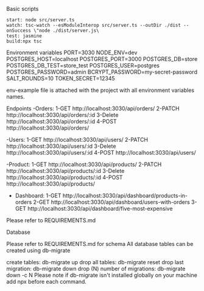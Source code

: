 Basic scripts

    start: node src/server.ts
    watch: tsc-watch --esModuleInterop src/server.ts --outDir ./dist --onSuccess \"node ./dist/server.js\
    test: jasmine
    build:npx tsc

Environment variables
PORT=3030
NODE_ENV=dev
POSTGRES_HOST=localhost
POSTGRES_PORT=3000
POSTGRES_DB=store
POSTGRES_DB_TEST=store_test
POSTGRES_USER=postgres
POSTGRES_PASSWORD=admin
BCRYPT_PASSWORD=my-secret-password
SALT_ROUNDS=10
TOKEN_SECRET=12345

env-example file is attached with the project with all environment variables names.

Endpoints
-Orders:
1-GET http://localhost:3030/api/orders/
2-PATCH http://localhost:3030/api/orders/:id
3-Delete http://localhost:3030/api/orders/:id
4-POST http://localhost:3030/api/orders/

-Users:
1-GET http://localhost:3030/api/users/
2-PATCH http://localhost:3030/api/users/:id
3-Delete http://localhost:3030/api/users/:id
4-POST http://localhost:3030/api/users/

-Product:
1-GET http://localhost:3030/api/products/
2-PATCH http://localhost:3030/api/products/:id
3-Delete http://localhost:3030/api/products/:id
4-POST http://localhost:3030/api/products/

- Dashboard:
  1-GET http://localhost:3030/api/dashboard/products-in-orders
  2-GET http://localhost:3030/api/dashboard/users-with-orders
  3-GET http://localhost:3030/api/dashboard/five-most-expensive

Please refer to REQUIREMENTS.md

Database

Please refer to REQUIREMENTS.md for schema All database tables can be created using db-migrate

create tables: db-migrate up
drop all tables: db-migrate reset
drop last migration: db-migrate down
drop (N) number of migrations: db-migrate down -c N
Please note if db-migrate isn't installed globally on your machine add npx before each command.
